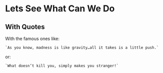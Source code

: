 # Lets See What Can We Do
## With Quotes

With the famous ones like:

```
`As you know, madness is like gravity…all it takes is a little push.`
```
or:

```
`What doesn’t kill you, simply makes you stranger!`
```
